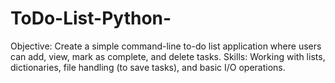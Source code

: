 # ToDo-List-Python-
Objective: Create a simple command-line to-do list application where users can add, view, mark as complete, and delete tasks. Skills: Working with lists, dictionaries, file handling (to save tasks), and basic I/O operations.
